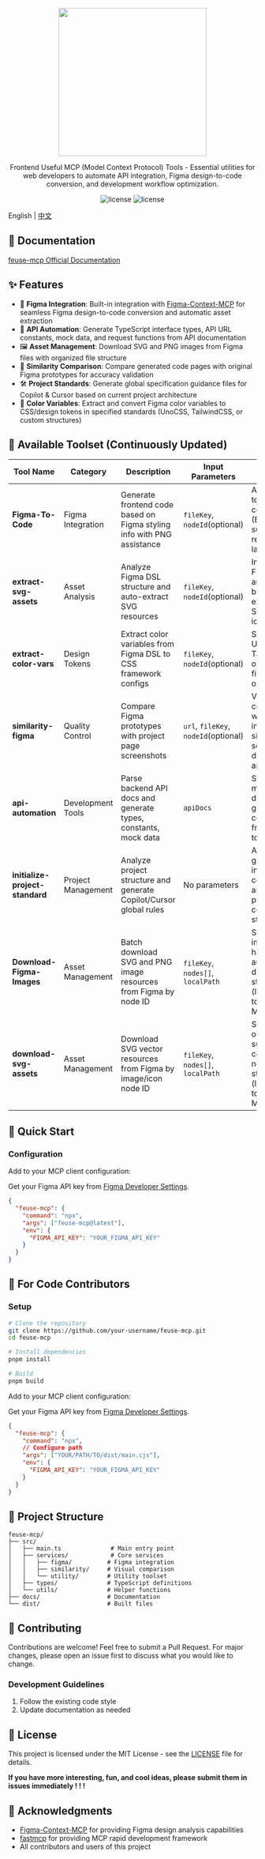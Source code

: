 <div align="center">

<p align="center">
    <img src="" alt="" width="300px">
</p>
    
Frontend Useful MCP (Model Context Protocol) Tools - Essential utilities for web developers to automate API integration, Figma design-to-code conversion, and development workflow optimization.

<div align="center">
    <img src="https://img.shields.io/badge/node-%5E22.0.0-brightgreen" alt="license">
    <img src="https://img.shields.io/badge/license-MIT-blue.svg" alt="license">
</div>
</div>  

English | [中文](README.zh.md)

## 📖 Documentation
[feuse-mcp Official Documentation](https://panzer-jack.github.io/feuse-mcp/en)

## ✨ Features
- 🎨 **Figma Integration**: Built-in integration with [Figma-Context-MCP](https://github.com/GLips/Figma-Context-MCP/discussions) for seamless Figma design-to-code conversion and automatic asset extraction
- 📝 **API Automation**: Generate TypeScript interface types, API URL constants, mock data, and request functions from API documentation
- 🖼️ **Asset Management**: Download SVG and PNG images from Figma files with organized file structure
- 🎯 **Similarity Comparison**: Compare generated code pages with original Figma prototypes for accuracy validation
- 🛠️ **Project Standards**: Generate global specification guidance files for Copilot & Cursor based on current project architecture
- 🔧 **Color Variables**: Extract and convert Figma color variables to CSS/design tokens in specified standards (UnoCSS, TailwindCSS, or custom structures)

## 🔧 Available Toolset (Continuously Updated)

| Tool Name                       | Category           | Description                                                            | Input Parameters                     | Notes                                                                                        |
| ------------------------------- | ------------------ | ---------------------------------------------------------------------- | ------------------------------------ | -------------------------------------------------------------------------------------------- |
| **Figma-To-Code**               | Figma Integration  | Generate frontend code based on Figma styling info with PNG assistance | `fileKey`, `nodeId`(optional)        | Auto-adapts to local configs (ESLint etc), supports responsive layouts                       |
| **extract-svg-assets**          | Asset Analysis     | Analyze Figma DSL structure and auto-extract SVG resources             | `fileKey`, `nodeId`(optional)        | Intelligent Figma file analysis, batch extraction of SVG icons/vectors                       |
| **extract-color-vars**          | Design Tokens      | Extract color variables from Figma DSL to CSS framework configs        | `fileKey`, `nodeId`(optional)        | Supports UnoCSS, TailwindCSS, or custom file format output                                   |
| **similarity-figma**            | Quality Control    | Compare Figma prototypes with project page screenshots                 | `url`, `fileKey`, `nodeId`(optional) | Visual comparison with intelligent similarity scoring and detailed analysis                  |
| **api-automation**              | Development Tools  | Parse backend API docs and generate types, constants, mock data        | `apiDocs`                            | Supports multiple API doc formats, generates complete frontend API toolkit                   |
| **initialize-project-standard** | Project Management | Analyze project structure and generate Copilot/Cursor global rules     | No parameters                        | Auto-generates intelligent coding assistant project context and standards                    |
| **Download-Figma-Images**       | Asset Management   | Batch download SVG and PNG image resources from Figma by node ID       | `fileKey`, `nodes[]`, `localPath`    | Supports imageRef handling, auto-creates directory structure (low-level tool for other MCPs) |
| **download-svg-assets**         | Asset Management   | Download SVG vector resources from Figma by image/icon node ID         | `fileKey`, `nodes[]`, `localPath`    | SVG format only, supports complex node structures (low-level tool for other MCPs)            |

## 🚀 Quick Start
### Configuration

Add to your MCP client configuration:

Get your Figma API key from [Figma Developer Settings](https://www.figma.com/developers/api#authentication).

```json
{
  "feuse-mcp": {
    "command": "npx",
    "args": ["feuse-mcp@latest"],
    "env": {
      "FIGMA_API_KEY": "YOUR_FIGMA_API_KEY"
    }
  }
}
```

## 🔧 For Code Contributors

### Setup

```bash
# Clone the repository
git clone https://github.com/your-username/feuse-mcp.git
cd feuse-mcp

# Install dependencies
pnpm install

# Build
pnpm build
```

Add to your MCP client configuration:

Get your Figma API key from [Figma Developer Settings](https://www.figma.com/developers/api#authentication).

```json
{
  "feuse-mcp": {
    "command": "npx",
    // Configure path
    "args": ["YOUR/PATH/TO/dist/main.cjs"],
    "env": {
      "FIGMA_API_KEY": "YOUR_FIGMA_API_KEY"
    }
  }
}
```

## 📁 Project Structure

```
feuse-mcp/
├── src/
│   ├── main.ts              # Main entry point
│   ├── services/            # Core services
│   │   ├── figma/          # Figma integration
│   │   ├── similarity/     # Visual comparison
│   │   └── utility/        # Utility toolset
│   ├── types/              # TypeScript definitions
│   └── utils/              # Helper functions
├── docs/                   # Documentation
└── dist/                   # Built files
```

## 🤝 Contributing

Contributions are welcome! Feel free to submit a Pull Request. For major changes, please open an issue first to discuss what you would like to change.

### Development Guidelines

1. Follow the existing code style
2. Update documentation as needed

## 📝 License

This project is licensed under the MIT License - see the [LICENSE](LICENSE) file for details.

**If you have more interesting, fun, and cool ideas, please submit them in issues immediately ! ! !**

## 🙏 Acknowledgments

- [Figma-Context-MCP](https://github.com/GLips/Figma-Context-MCP/discussions) for providing Figma design analysis capabilities
- [fastmcp](https://github.com/punkpeye/fastmcp) for providing MCP rapid development framework
- All contributors and users of this project